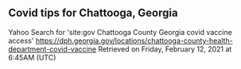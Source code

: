 ## Covid tips for Chattooga, Georgia

Yahoo Search for 'site:gov Chattooga County Georgia covid vaccine access'
https://dph.georgia.gov/locations/chattooga-county-health-department-covid-vaccine
Retrieved on Friday, February 12, 2021 at 6:45AM (UTC)